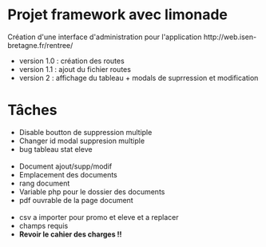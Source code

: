 <h1>Projet framework avec limonade</h1>
Création d'une interface d'administration pour l'application http://web.isen-bretagne.fr/rentree/
<br/>
<ul>
	<li>version 1.0 : création des routes</li>
	<li>version 1.1 : ajout du fichier routes</li>
	<li>version 2 : affichage du tableau + modals de suprression et modification</li>
</ul>
<h1>Tâches</h1>

<ul>
	<li>Disable boutton de suppression multiple</li>
	<li>Changer id modal suppresion multiple</li>
	<li>bug tableau stat eleve</li><br/>
	<li>Document ajout/supp/modif</li>
	<li>Emplacement des documents</li>
	<li>rang document</li>
	<li>Variable php pour le dossier des documents</li>
	<li>pdf ouvrable de la page document</li><br/>
	<li>csv a importer pour promo et eleve et a replacer</li>
	<li>champs requis</li>
	<li><strong>Revoir le cahier des charges !!</strong></li>
</ul>
